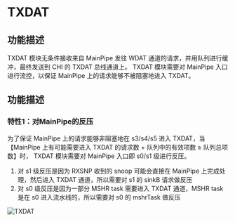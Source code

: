 # TXDAT

## 功能描述
TXDAT 模块无条件接收来自 MainPipe 发往 WDAT 通道的请求，并用队列进行缓冲，最终发送到 CHI 的 TXDAT 总线通道上。 TXDAT
模块需要对 MainPipe 入口进行流控，以保证 MainPipe 上的请求能够不被阻塞地进入 TXDAT。

## 功能描述
### 特性1：对MainPipe的反压
为了保证 MainPipe 上的请求能够非阻塞地在 s3/s4/s5 进入 TXDAT，当【MainPipe 上有可能需要进入 TXDAT 的请求数 +
队列中的有效项数 ≥ 队列总项数】时， TXDAT 模块需要对 MainPipe 入口即 s0/s1 级进行反压。
1. 对 s1 级反压是因为 RXSNP 收到的 snoop 可能会直接在 MainPipe 上完成处理，然后进入 TXDAT 通道，所以需要对 s1 的
   sinkB 请求做反压
2. 对 s0 级反压是因为一部分 MSHR task 需要进入 TXDAT 通道，MSHR task 是在 s0 进入流水线的，所以需要对 s0 的
   mshrTask 做反压

![TXDAT](./figure/TXDAT.svg)
